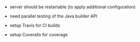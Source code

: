 
- server should be restartable (to apply additional configuration)
- need parallel testing of the Java builder API

- setup Travis for CI builds
- setup Coveralls for coverage
